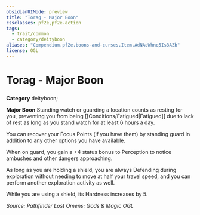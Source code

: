 ```yaml
---
obsidianUIMode: preview
title: "Torag - Major Boon"
cssclasses: pf2e,pf2e-action
tags:
  - trait/common
  - category/deityboon
aliases: "Compendium.pf2e.boons-and-curses.Item.AdNAeWhnq5Is3AZb"
license: OGL
---
```

# Torag - Major Boon

### 

**Category** deityboon; 




**Major Boon** Standing watch or guarding a location counts as resting for you, preventing you from being [[Conditions/Fatigued|Fatigued]] due to lack of rest as long as you stand watch for at least 6 hours a day.

You can recover your Focus Points (if you have them) by standing guard in addition to any other options you have available.

When on guard, you gain a +4 status bonus to Perception to notice ambushes and other dangers approaching.

As long as you are holding a shield, you are always Defending during exploration without needing to move at half your travel speed, and you can perform another exploration activity as well.

While you are using a shield, its Hardness increases by 5.

*Source: Pathfinder Lost Omens: Gods & Magic*
*OGL*